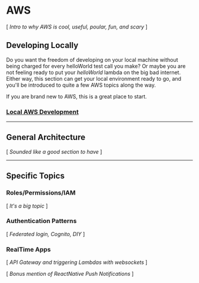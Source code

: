 # AWS
[ _Intro to why AWS is cool, useful, poular, fun, and scary_ ]

## Developing Locally
Do you want the freedom of developing on your local machine without being charged for every helloWorld test call you make? Or maybe you are not feeling ready to put your _helloWorld_ lambda on the big bad internet. Either way, this section can get your local environment ready to go, and you'll be introduced to quite a few AWS topics along the way.

If you are brand new to AWS, this is a great place to start.

### [Local AWS Development](./local-development)

---

## General Architecture

[ _Sounded like a good section to have_ ]

---

## Specific Topics

### Roles/Permissions/IAM

[ _It's a big topic_ ]

### Authentication Patterns

[ _Federated login, Cognito, DIY_ ]

### RealTime Apps

[ _API Gateway and triggering Lambdas with websockets_ ]

[ _Bonus mention of ReactNative Push Notifications_ ]
